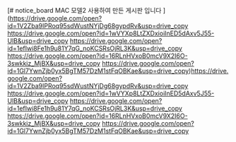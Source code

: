 [# notice_board
MAC 모델2 사용하여 만든 게시판 입니다
](https://drive.google.com/open?id=1V2Zba9IPRoq95sdWustNYjDg68gypdRv&usp=drive_copy
https://drive.google.com/open?id=1wVYXp8LtZXDxioiInED5dAxv5J55-UlB&usp=drive_copy
https://drive.google.com/open?id=1efIwi8Fe1h9u81Y7qG_noKCSRsOjRL3K&usp=drive_copy
https://drive.google.com/open?id=16RLnHVxoB0mcV9X2I6O-3swkkiz_MjBX&usp=drive_copy
https://drive.google.com/open?id=1Gl7YwnZjb0yx5BgTM57DzM1stFqOBKae&usp=drive_copy)https://drive.google.com/open?id=1V2Zba9IPRoq95sdWustNYjDg68gypdRv&usp=drive_copy
https://drive.google.com/open?id=1wVYXp8LtZXDxioiInED5dAxv5J55-UlB&usp=drive_copy
https://drive.google.com/open?id=1efIwi8Fe1h9u81Y7qG_noKCSRsOjRL3K&usp=drive_copy
https://drive.google.com/open?id=16RLnHVxoB0mcV9X2I6O-3swkkiz_MjBX&usp=drive_copy
https://drive.google.com/open?id=1Gl7YwnZjb0yx5BgTM57DzM1stFqOBKae&usp=drive_copy

